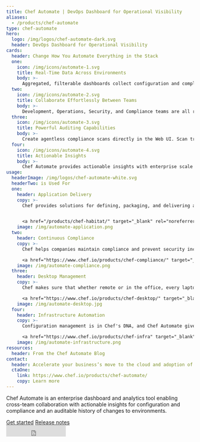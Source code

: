 ```yaml
---
title: Chef Automate | DevOps Dashboard for Operational Visibility
aliases:
  - /products/chef-automate
type: chef-automate
hero: 
  logo: /img/logos/chef-automate-dark.svg
  header: DevOps Dashboard for Operational Visibility
cards:
  header: Change How You Automate Everything in the Stack
  one:
    icon: /img/icons/automate-1.svg
    title: Real-Time Data Across Environments
    body: >-
      Aggregated, filterable dashboards collect configuration and compliance details for every datacenter, cloud provider, and environment you manage.  
  two:
    icon: /img/icons/automate-2.svg
    title: Collaborate Effortlessly Between Teams
    body: >-
      Development, Operations, Security, and Compliance teams are all responsible for delivering software safely and efficiently, so they should share a consistent view of how environments are built and validated.
  three:
    icon: /img/icons/automate-3.svg
    title: Powerful Auditing Capabilities
    body: >-
      Create agentless compliance scans directly in the Web UI. Scan traditional servers, VMs, and cloud environments all in one place.
  four:
    icon: /img/icons/automate-4.svg
    title: Actionable Insights
    body: >-
      Chef Automate provides actionable insights with enterprise scale and performance across multiple data centers and cloud providers.
usage:
  headerImage: /img/logos/chef-automate-white.svg
  headerTwo: is Used For
  one: 
    header: Application Delivery
    copy: >-
      Chef provides solutions for defining, packaging, and delivering applications with a unified automation framework. Chef Automate provides a window into the status and health of every application in your organization.  


      <a href="/products/chef-habitat/" target="_blank" rel="noreferrer noopener" class="btn btn-primary-white">Chef Habitat</a>
    image: /img/automate-application.png
  two:
    header: Continuous Compliance
    copy: >-
      Chef helps companies maintain compliance and prevent security incidents across heterogeneous estates. Chef Automate makes sure consistent audit insights are available across teams and projects.   

      <a href="https://www.chef.io/products/chef-compliance/" target="_blank" rel="noreferrer noopener" class="btn btn-primary-white">Chef Compliance</a>
    image: /img/automate-compliance.png
  three:
    header: Desktop Management
    copy: >-
      Chef makes sure that whether remote or in the office, every laptop and desktop you manage is consistently configured and continuously updated. Chef Automate makes sure you know the status of your entire fleet.  

      <a href="https://www.chef.io/products/chef-desktop/" target="_blank" rel="noreferrer noopener" class="btn btn-primary-white">Chef Desktop</a>
    image: /img/automate-desktop.jpg
  four:
    header: Infrastructure Automation
    copy: >-
      Configuration management is in Chef's DNA, and Chef Automate gives you access to policy details, historical data, and system profiling information across on-prem and cloud compute environments.  

      <a href="https://www.chef.io/products/chef-infra" target="_blank" rel="noreferrer noopener" class="btn btn-primary-white">Chef Infra</a>
    image: /img/automate-infrastructure.png
resources:
  header: From the Chef Automate Blog
contact:
  header: Accelerate your business’s move to the cloud and adoption of container technology.
  ctaOne: 
    link: https://www.chef.io/products/chef-automate/
    copy: Learn more
---
```

<p>Chef Automate is an enterprise dashboard and analytics tool enabling cross-team collaboration with actionable insights for configuration and compliance and an auditable history of changes to environments.</p>

<div class="center-xs">
<a class="btn btn-primary" href="https://docs.chef.io/automate/" target="_blank" rel="noopener noreferrer">Get started</a>
<a class="btn btn-secondary" href="https://docs.chef.io/release_notes_automate/" target="_blank" rel="noopener noreferrer">Release notes</a>
</div>
<div class="center-xs">
<iframe title="Github" id="github-star" class="center-xs" src="https://ghbtns.com/github-btn.html?user=chef&repo=automate&type=star&count=true&size=large" frameborder="0" scrolling="0" width="160px" height="30px"></iframe>
</div>